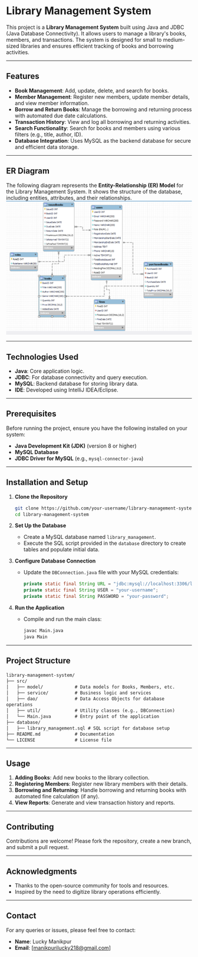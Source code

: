 # Library Management System

This project is a **Library Management System** built using Java and JDBC (Java Database Connectivity). It allows users to manage a library's books, members, and transactions. The system is designed for small to medium-sized libraries and ensures efficient tracking of books and borrowing activities.

---

## Features

- **Book Management**: Add, update, delete, and search for books.
- **Member Management**: Register new members, update member details, and view member information.
- **Borrow and Return Books**: Manage the borrowing and returning process with automated due date calculations.
- **Transaction History**: View and log all borrowing and returning activities.
- **Search Functionality**: Search for books and members using various filters (e.g., title, author, ID).
- **Database Integration**: Uses MySQL as the backend database for secure and efficient data storage.

---

## ER Diagram

The following diagram represents the **Entity-Relationship (ER) Model** for the Library Management System. It shows the structure of the database, including entities, attributes, and their relationships.
![image alt](https://github.com/lucky001118/JDBC_Project_LMS/blob/bdddd8370196671c526a4f0856840bd68e8d92b4/Screenshot%20(241).png)

---

## Technologies Used

- **Java**: Core application logic.
- **JDBC**: For database connectivity and query execution.
- **MySQL**: Backend database for storing library data.
- **IDE**: Developed using IntelliJ IDEA/Eclipse.

---

## Prerequisites

Before running the project, ensure you have the following installed on your system:

- **Java Development Kit (JDK)** (version 8 or higher)
- **MySQL Database**
- **JDBC Driver for MySQL** (e.g., `mysql-connector-java`)

---

## Installation and Setup

1. **Clone the Repository**
   ```bash
   git clone https://github.com/your-username/library-management-system.git
   cd library-management-system
   ```

2. **Set Up the Database**
   - Create a MySQL database named `library_management`.
   - Execute the SQL script provided in the `database` directory to create tables and populate initial data.

3. **Configure Database Connection**
   - Update the `DBConnection.java` file with your MySQL credentials:
     ```java
     private static final String URL = "jdbc:mysql://localhost:3306/library_management";
     private static final String USER = "your-username";
     private static final String PASSWORD = "your-password";
     ```

4. **Run the Application**
   - Compile and run the main class:
     ```bash
     javac Main.java
     java Main
     ```
     
---

## Project Structure

```
library-management-system/
├── src/
│   ├── model/            # Data models for Books, Members, etc.
│   ├── service/          # Business logic and services
│   ├── dao/              # Data Access Objects for database operations
│   ├── util/             # Utility classes (e.g., DBConnection)
│   └── Main.java         # Entry point of the application
├── database/
│   ├── library_management.sql # SQL script for database setup
├── README.md             # Documentation
└── LICENSE               # License file
```

---

## Usage

1. **Adding Books**: Add new books to the library collection.
2. **Registering Members**: Register new library members with their details.
3. **Borrowing and Returning**: Handle borrowing and returning books with automated fine calculation (if any).
4. **View Reports**: Generate and view transaction history and reports.

---

## Contributing

Contributions are welcome! Please fork the repository, create a new branch, and submit a pull request.

---

## Acknowledgments

- Thanks to the open-source community for tools and resources.
- Inspired by the need to digitize library operations efficiently.

---

## Contact

For any queries or issues, please feel free to contact:
- **Name**: Lucky Manikpur
- **Email**: [manikpurilucky218@gmail.com]
```
